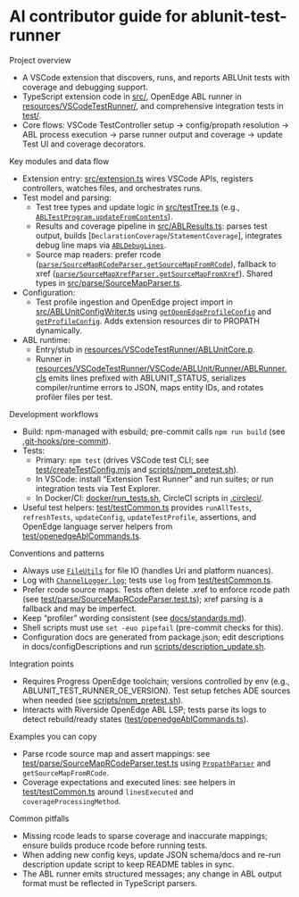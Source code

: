# AI contributor guide for ablunit-test-runner

Project overview
- A VSCode extension that discovers, runs, and reports ABLUnit tests with coverage and debugging support.
- TypeScript extension code in [src/](src), OpenEdge ABL runner in [resources/VSCodeTestRunner/](resources/VSCodeTestRunner), and comprehensive integration tests in [test/](test).
- Core flows: VSCode TestController setup → config/propath resolution → ABL process execution → parse runner output and coverage → update Test UI and coverage decorators.

Key modules and data flow
- Extension entry: [src/extension.ts](src/extension.ts) wires VSCode APIs, registers controllers, watches files, and orchestrates runs.
- Test model and parsing:
  - Test tree types and update logic in [src/testTree.ts](src/testTree.ts) (e.g., [`ABLTestProgram.updateFromContents`](src/testTree.ts)).
  - Results and coverage pipeline in [src/ABLResults.ts](src/ABLResults.ts): parses test output, builds [`DeclarationCoverage`/`StatementCoverage`], integrates debug line maps via [`ABLDebugLines`](src/ABLDebugLines.ts).
  - Source map readers: prefer rcode ([`parse/SourceMapRCodeParser.getSourceMapFromRCode`](src/parse/SourceMapRCodeParser.ts)), fallback to xref ([`parse/SourceMapXrefParser.getSourceMapFromXref`](src/parse/SourceMapXrefParser.ts)). Shared types in [src/parse/SourceMapParser.ts](src/parse/SourceMapParser.ts).
- Configuration:
  - Test profile ingestion and OpenEdge project import in [src/ABLUnitConfigWriter.ts](src/ABLUnitConfigWriter.ts) using [`getOpenEdgeProfileConfig`](src/parse/OpenedgeProjectParser.ts) and [`getProfileConfig`](src/parse/TestProfileParser.ts). Adds extension resources dir to PROPATH dynamically.
- ABL runtime:
  - Entry/stub in [resources/VSCodeTestRunner/ABLUnitCore.p](resources/VSCodeTestRunner/VSCode/ABLUnit/ABLUnitCore.p).
  - Runner in [resources/VSCodeTestRunner/VSCode/ABLUnit/Runner/ABLRunner.cls](resources/VSCodeTestRunner/VSCode/ABLUnit/Runner/ABLRunner.cls) emits lines prefixed with ABLUNIT_STATUS, serializes compiler/runtime errors to JSON, maps entity IDs, and rotates profiler files per test.

Development workflows
- Build: npm-managed with esbuild; pre-commit calls `npm run build` (see [.git-hooks/pre-commit](.git-hooks/pre-commit)).
- Tests:
  - Primary: `npm test` (drives VSCode test CLI; see [test/createTestConfig.mjs](test/createTestConfig.mjs) and [scripts/npm_pretest.sh](scripts/npm_pretest.sh)).
  - In VSCode: install “Extension Test Runner” and run suites; or run integration tests via Test Explorer.
  - In Docker/CI: [docker/run_tests.sh](docker/run_tests.sh), CircleCI scripts in [.circleci/](.circleci).
- Useful test helpers: [test/testCommon.ts](test/testCommon.ts) provides `runAllTests`, `refreshTests`, `updateConfig`, `updateTestProfile`, assertions, and OpenEdge language server helpers from [test/openedgeAblCommands.ts](test/openedgeAblCommands.ts).

Conventions and patterns
- Always use [`FileUtils`](src/FileUtils.ts) for file IO (handles Uri and platform nuances).
- Log with [`ChannelLogger.log`](src/ChannelLogger.ts); tests use `log` from [test/testCommon.ts](test/testCommon.ts).
- Prefer rcode source maps. Tests often delete .xref to enforce rcode path (see [test/parse/SourceMapRCodeParser.test.ts](test/parse/SourceMapRCodeParser.test.ts)); xref parsing is a fallback and may be imperfect.
- Keep “profiler” wording consistent (see [docs/standards.md](docs/standards.md)).
- Shell scripts must use `set -euo pipefail` (pre-commit checks for this).
- Configuration docs are generated from package.json; edit descriptions in docs/configDescriptions and run [scripts/description_update.sh](scripts/description_update.sh).

Integration points
- Requires Progress OpenEdge toolchain; versions controlled by env (e.g., ABLUNIT_TEST_RUNNER_OE_VERSION). Test setup fetches ADE sources when needed (see [scripts/npm_pretest.sh](scripts/npm_pretest.sh)).
- Interacts with Riverside OpenEdge ABL LSP; tests parse its logs to detect rebuild/ready states ([test/openedgeAblCommands.ts](test/openedgeAblCommands.ts)).

Examples you can copy
- Parse rcode source map and assert mappings: see [test/parse/SourceMapRCodeParser.test.ts](test/parse/SourceMapRCodeParser.test.ts) using [`PropathParser`](src/ABLPropath.ts) and `getSourceMapFromRCode`.
- Coverage expectations and executed lines: see helpers in [test/testCommon.ts](test/testCommon.ts) around `linesExecuted` and `coverageProcessingMethod`.

Common pitfalls
- Missing rcode leads to sparse coverage and inaccurate mappings; ensure builds produce rcode before running tests.
- When adding new config keys, update JSON schema/docs and re-run description update script to keep README tables in sync.
- The ABL runner emits structured messages; any change in ABL output format must be reflected in TypeScript parsers.
